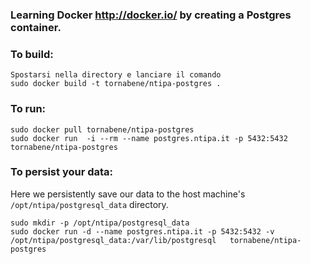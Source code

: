 ### Learning Docker http://docker.io/ by creating a Postgres container.

### To build:

	Spostarsi nella directory e lanciare il comando
    sudo docker build -t tornabene/ntipa-postgres .
  
### To run:

    sudo docker pull tornabene/ntipa-postgres
    sudo docker run  -i --rm --name postgres.ntipa.it -p 5432:5432   tornabene/ntipa-postgres
    
### To persist your data:

Here we persistently save our data to the host machine's ``/opt/ntipa/postgresql_data`` directory.

    sudo mkdir -p /opt/ntipa/postgresql_data
    sudo docker run -d --name postgres.ntipa.it -p 5432:5432 -v  /opt/ntipa/postgresql_data:/var/lib/postgresql   tornabene/ntipa-postgres 

